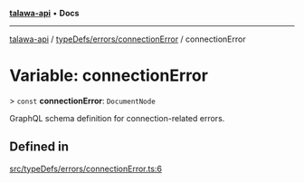 [**talawa-api**](../../../../README.md) • **Docs**

***

[talawa-api](../../../../modules.md) / [typeDefs/errors/connectionError](../README.md) / connectionError

# Variable: connectionError

\> `const` **connectionError**: `DocumentNode`

GraphQL schema definition for connection-related errors.

## Defined in

[src/typeDefs/errors/connectionError.ts:6](https://github.com/PalisadoesFoundation/talawa-api/blob/92443bb6a5ff3ed66457149a509401986a82e570/src/typeDefs/errors/connectionError.ts#L6)
